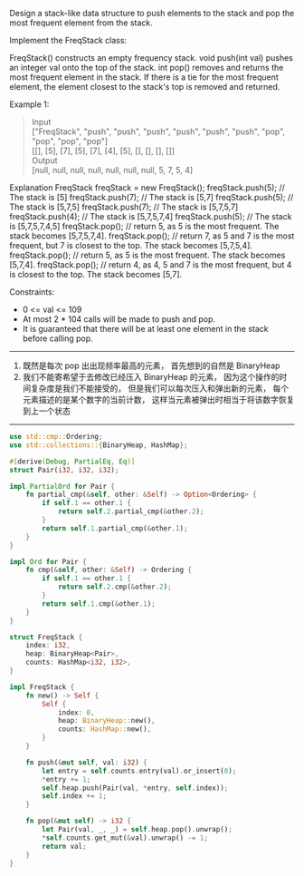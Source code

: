 Design a stack-like data structure to push elements to the stack and pop the most frequent element from the stack.

Implement the FreqStack class:

FreqStack() constructs an empty frequency stack.
void push(int val) pushes an integer val onto the top of the stack.
int pop() removes and returns the most frequent element in the stack.
If there is a tie for the most frequent element, the element closest to the stack's top is removed and returned.

Example 1:

> Input  
> ["FreqStack", "push", "push", "push", "push", "push", "push", "pop", "pop", "pop", "pop"]  
> [[], [5], [7], [5], [7], [4], [5], [], [], [], []]  
> Output  
> [null, null, null, null, null, null, null, 5, 7, 5, 4]

Explanation
FreqStack freqStack = new FreqStack();
freqStack.push(5); // The stack is [5]
freqStack.push(7); // The stack is [5,7]
freqStack.push(5); // The stack is [5,7,5]
freqStack.push(7); // The stack is [5,7,5,7]
freqStack.push(4); // The stack is [5,7,5,7,4]
freqStack.push(5); // The stack is [5,7,5,7,4,5]
freqStack.pop(); // return 5, as 5 is the most frequent. The stack becomes [5,7,5,7,4].
freqStack.pop(); // return 7, as 5 and 7 is the most frequent, but 7 is closest to the top. The stack becomes [5,7,5,4].
freqStack.pop(); // return 5, as 5 is the most frequent. The stack becomes [5,7,4].
freqStack.pop(); // return 4, as 4, 5 and 7 is the most frequent, but 4 is closest to the top. The stack becomes [5,7].

Constraints:

- 0 <= val <= 109
- At most 2 \* 104 calls will be made to push and pop.
- It is guaranteed that there will be at least one element in the stack before calling pop.

---

1. 既然是每次 pop 出出现频率最高的元素， 首先想到的自然是 BinaryHeap
2. 我们不能寄希望于去修改已经压入 BinaryHeap 的元素， 因为这个操作的时间复杂度是我们不能接受的， 但是我们可以每次压入和弹出新的元素， 每个元素描述的是某个数字的当前计数， 这样当元素被弹出时相当于将该数字恢复到上一个状态

---

```rust
use std::cmp::Ordering;
use std::collections::{BinaryHeap, HashMap};

#[derive(Debug, PartialEq, Eq)]
struct Pair(i32, i32, i32);

impl PartialOrd for Pair {
    fn partial_cmp(&self, other: &Self) -> Option<Ordering> {
        if self.1 == other.1 {
            return self.2.partial_cmp(&other.2);
        }
        return self.1.partial_cmp(&other.1);
    }
}

impl Ord for Pair {
    fn cmp(&self, other: &Self) -> Ordering {
        if self.1 == other.1 {
            return self.2.cmp(&other.2);
        }
        return self.1.cmp(&other.1);
    }
}

struct FreqStack {
    index: i32,
    heap: BinaryHeap<Pair>,
    counts: HashMap<i32, i32>,
}

impl FreqStack {
    fn new() -> Self {
        Self {
            index: 0,
            heap: BinaryHeap::new(),
            counts: HashMap::new(),
        }
    }

    fn push(&mut self, val: i32) {
        let entry = self.counts.entry(val).or_insert(0);
        *entry += 1;
        self.heap.push(Pair(val, *entry, self.index));
        self.index += 1;
    }

    fn pop(&mut self) -> i32 {
        let Pair(val, _, _) = self.heap.pop().unwrap();
        *self.counts.get_mut(&val).unwrap() -= 1;
        return val;
    }
}
```

